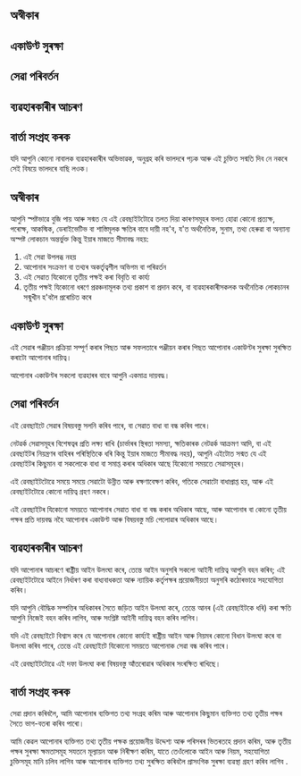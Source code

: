 ## অস্বীকাৰ

## একাউণ্ট সুৰক্ষা

## সেৱা পৰিবৰ্তন

## ব্যৱহাৰকাৰীৰ আচৰণ

## বাৰ্তা সংগ্ৰহ কৰক

যদি আপুনি কোনো নাবালক ব্যৱহাৰকাৰীৰ অভিভাৱক, অনুগ্ৰহ কৰি ভালদৰে পঢ়ক আৰু এই চুক্তিত সন্মতি দিব নে নকৰে সেই বিষয়ে ভালদৰে বাছি লওক।

## অস্বীকাৰ

আপুনি স্পষ্টভাৱে বুজি পায় আৰু সন্মত যে এই ৱেবছাইটটোৱে তলত দিয়া কাৰণসমূহৰ ফলত হোৱা কোনো প্ৰত্যক্ষ, পৰোক্ষ, আকস্মিক, ডেৰাইভেটিভ বা শাস্তিমূলক ক্ষতিৰ বাবে দায়ী নহ'ব, য'ত অৰ্থনৈতিক, সুনাম, তথ্য হেৰুৱা বা অন্যান্য অস্পষ্ট লোকচান অন্তৰ্ভুক্ত কিন্তু ইয়াৰ মাজতে সীমাবদ্ধ নহয়:

1. এই সেৱা উপলব্ধ নহয়
1. আপোনাৰ সংক্ৰমণ বা তথ্যৰ অকৰ্তৃত্বশীল অভিগম বা পৰিৱৰ্তন
1. এই সেৱাত যিকোনো তৃতীয় পক্ষই কৰা বিবৃতি বা কাৰ্য্য
1. তৃতীয় পক্ষই যিকোনো ধৰণে প্ৰৱঞ্চনামূলক তথ্য প্ৰকাশ বা প্ৰদান কৰে, বা ব্যৱহাৰকাৰীসকলক অৰ্থনৈতিক লোকচানৰ সন্মুখীন হ'বলৈ প্ৰৰোচিত কৰে

## একাউণ্ট সুৰক্ষা

এই সেৱাৰ পঞ্জীয়ন প্ৰক্ৰিয়া সম্পূৰ্ণ কৰাৰ পিছত আৰু সফলতাৰে পঞ্জীয়ন কৰাৰ পিছত আপোনাৰ একাউণ্টৰ সুৰক্ষা সুৰক্ষিত কৰাটো আপোনাৰ দায়িত্ব।

আপোনাৰ একাউণ্টৰ সকলো ব্যৱহাৰৰ বাবে আপুনি একমাত্ৰ দায়বদ্ধ।

## সেৱা পৰিবৰ্তন

এই ৱেবছাইটে সেৱাৰ বিষয়বস্তু সলনি কৰিব পাৰে, বা সেৱাত বাধা বা বন্ধ কৰিব পাৰে।

নেটৱৰ্ক সেৱাসমূহৰ বিশেষত্বৰ প্ৰতি লক্ষ্য ৰাখি (চাৰ্ভাৰৰ স্থিৰতা সমস্যা, ক্ষতিকাৰক নেটৱৰ্ক আক্ৰমণ আদি, বা এই ৱেবছাইটৰ নিয়ন্ত্ৰণৰ বাহিৰৰ পৰিস্থিতিকে ধৰি কিন্তু ইয়াৰ মাজতে সীমাবদ্ধ নহয়), আপুনি এইটোত সন্মত যে এই ৱেবছাইটৰ কিছুমান বা সকলোকে বাধা বা সমাপ্ত কৰাৰ অধিকাৰ আছে যিকোনো সময়তে সেৱাসমূহৰ।

এই ৱেবছাইটটোৱে সময়ে সময়ে সেৱাটো উন্নীত আৰু ৰক্ষণাবেক্ষণ কৰিব, গতিকে সেৱাটো বাধাপ্ৰাপ্ত হয়, আৰু এই ৱেবছাইটটোৱে কোনো দায়িত্ব গ্ৰহণ নকৰে।

এই ৱেবছাইটৰ যিকোনো সময়তে আপোনাৰ সেৱাত বাধা বা বন্ধ কৰাৰ অধিকাৰ আছে, আৰু আপোনাৰ বা কোনো তৃতীয় পক্ষৰ প্ৰতি দায়বদ্ধ নহৈ আপোনাৰ একাউণ্ট আৰু বিষয়বস্তু মচি পেলোৱাৰ অধিকাৰ আছে।

## ব্যৱহাৰকাৰীৰ আচৰণ

যদি আপোনাৰ আচৰণে ৰাষ্ট্ৰীয় আইন উলংঘা কৰে, তেন্তে আইন অনুসৰি সকলো আইনী দায়িত্ব আপুনি বহন কৰিব; এই ৱেবছাইটটোৱে আইনে নিৰ্ধাৰণ কৰা বাধ্যবাধকতা আৰু ন্যায়িক কৰ্তৃপক্ষৰ প্ৰয়োজনীয়তা অনুসৰি কঠোৰভাৱে সহযোগিতা কৰিব।

যদি আপুনি বৌদ্ধিক সম্পত্তিৰ অধিকাৰৰ সৈতে জড়িত আইন উলংঘা কৰে, তেন্তে আনৰ (এই ৱেবছাইটকে ধৰি) কৰা ক্ষতি আপুনি নিজেই বহন কৰিব লাগিব, আৰু সংশ্লিষ্ট আইনী দায়িত্ব বহন কৰিব লাগিব।

যদি এই ৱেবছাইটে বিশ্বাস কৰে যে আপোনাৰ কোনো কাৰ্য্যই ৰাষ্ট্ৰীয় আইন আৰু নিয়মৰ কোনো বিধান উলংঘা কৰে বা উলংঘা কৰিব পাৰে, তেন্তে এই ৱেবছাইটে যিকোনো সময়তে আপোনাক সেৱা বন্ধ কৰিব পাৰে।

এই ৱেবছাইটটোৱে এই দফা উলংঘা কৰা বিষয়বস্তু আঁতৰোৱাৰ অধিকাৰ সংৰক্ষিত ৰাখিছে।

## বাৰ্তা সংগ্ৰহ কৰক

সেৱা প্ৰদান কৰিবলৈ, আমি আপোনাৰ ব্যক্তিগত তথ্য সংগ্ৰহ কৰিম আৰু আপোনাৰ কিছুমান ব্যক্তিগত তথ্য তৃতীয় পক্ষৰ সৈতে ভাগ-বতৰা কৰিব পাৰো।

আমি কেৱল আপোনাৰ ব্যক্তিগত তথ্য তৃতীয় পক্ষক প্ৰয়োজনীয় উদ্দেশ্য আৰু পৰিসৰৰ ভিতৰতহে প্ৰদান কৰিম, আৰু তৃতীয় পক্ষৰ সুৰক্ষা ক্ষমতাসমূহ সযতনে মূল্যায়ন আৰু নিৰীক্ষণ কৰিম, যাতে তেওঁলোকে আইন আৰু নিয়ম, সহযোগিতা চুক্তিসমূহ মানি চলিব লাগিব আৰু আপোনাৰ ব্যক্তিগত তথ্য সুৰক্ষিত কৰিবলৈ প্ৰাসংগিক সুৰক্ষা ব্যৱস্থা গ্ৰহণ কৰিব লাগিব .
